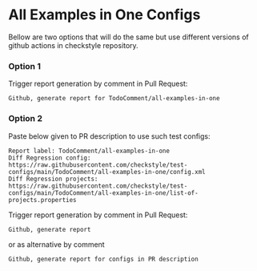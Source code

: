 # All Examples in One Configs

Bellow are two options that will do the same but use different versions
of github actions in checkstyle repository.


### Option 1
Trigger report generation by comment in Pull Request:
```
Github, generate report for TodoComment/all-examples-in-one
```

### Option 2

Paste below given to PR description to use such test configs:
```
Report label: TodoComment/all-examples-in-one
Diff Regression config: https://raw.githubusercontent.com/checkstyle/test-configs/main/TodoComment/all-examples-in-one/config.xml
Diff Regression projects: https://raw.githubusercontent.com/checkstyle/test-configs/main/TodoComment/all-examples-in-one/list-of-projects.properties
```

Trigger report generation by comment in Pull Request:
```
Github, generate report
```
or as alternative by comment
```
Github, generate report for configs in PR description
```
